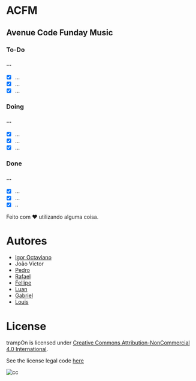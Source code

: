 # ACFM
## Avenue Code Funday Music

### To-Do
#### ...
- [x] ...
- [x] ...
- [x] ...

### Doing
#### ...
- [x] ...
- [x] ...
- [x] ...

### Done
#### ...
- [x] ...
- [x] ...
- [x] ..

Feito com :heart: utilizando alguma coisa.

# Autores
- [Igor Octaviano](https://github.com/igoroctaviano)
- João Victor
- [Pedro]()
- [Rafael]()
- [Fellipe]()
- [Luan]()
- [Gabriel]()
- [Louis]()

# License
trampOn is licensed under [Creative Commons Attribution-NonCommercial 4.0 International](http://creativecommons.org/licenses/by-nc/4.0/).

See the license legal code [here](https://creativecommons.org/licenses/by-nc-nd/4.0/legalcode)

![cc](https://i.creativecommons.org/l/by-nc/4.0/80x15.png)
